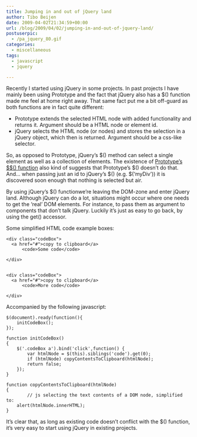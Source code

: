 ```yaml
---
title: Jumping in and out of jQuery land
author: Tibo Beijen
date: 2009-04-02T21:34:59+00:00
url: /blog/2009/04/02/jumping-in-and-out-of-jquery-land/
postuserpic:
  - /pa_jquery_80.gif
categories:
  - miscellaneous
tags:
  - javascript
  - jquery

---
```

Recently I started using jQuery in some projects. In past projects I have mainly been using Prototype and the fact that jQuery also has a $() function made me feel at home right away. That same fact put me a bit off-guard as both functions are in fact quite different:

  * Prototype extends the selected HTML node with added functionality and returns it. Argument should be a HTML node or element id.
  * jQuery selects the HTML node (or nodes) and stores the selection in a jQuery object, which then is returned. Argument should be a css-like selector.

So, as opposed to Prototype, jQuery&#8217;s $() method can select a single element as well as a collection of elements. The existence of [Prototype&#8217;s $$() function][1] also kind of suggests that Prototype&#8217;s $() doesn&#8217;t do that. And&#8230; when passing just an id to jQuery&#8217;s $() (e.g. $(&#8216;myDiv&#8217;)) it is discovered soon enough that nothing is selected but air.

By using jQuery&#8217;s $() functionwe&#8217;re leaving the DOM-zone and enter jQuery land. Although jQuery can do a lot, situations might occur where one needs to get the &#8216;real&#8217; DOM elements. For instance, to pass them as argument to components that don&#8217;t talk jQuery. Luckily it&#8217;s just as easy to go back, by using the get() accessor.

Some simplified HTML code example boxes:

    <div class="codeBox">
      <a href="#">copy to clipboard</a>
          <code>Some code</code>
      
    </div>
    
    
    <div class="codeBox">
      <a href="#">copy to clipboard</a>
          <code>More code</code>
      
    </div>
    

Accompanied by the following javascript:

    $(document).ready(function(){
        initCodeBox();
    });
    
    function initCodeBox()
    {
        $('.codeBox a').bind('click',function() {
            var htmlNode = $(this).siblings('code').get(0);
            if (htmlNode) copyContentsToClipboard(htmlNode);
            return false;
        });
    }
    
    function copyContentsToClipboard(htmlNode)
    {
            // js selecting the text contents of a DOM node, simplified to: 
        alert(htmlNode.innerHTML);
    }
    

It&#8217;s clear that, as long as existing code doesn&#8217;t conflict with the $() function, it&#8217;s very easy to start using jQuery in existing projects.

 [1]: http://www.prototypejs.org/api/utility#method-$$